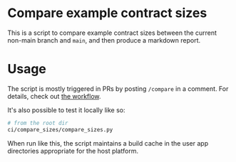 # Compare example contract sizes

This is a script to compare example contract sizes between the current non-main branch and `main`, and then produce a markdown report.

# Usage

The script is mostly triggered in PRs by posting `/compare` in a comment. For details, check out [the workflow](../../.github/workflows/compare_sizes.yml).

It's also possible to test it locally like so:

``` sh
# from the root dir
ci/compare_sizes/compare_sizes.py
```

When run like this, the script maintains a build cache in the user app directories appropriate for the host platform.
